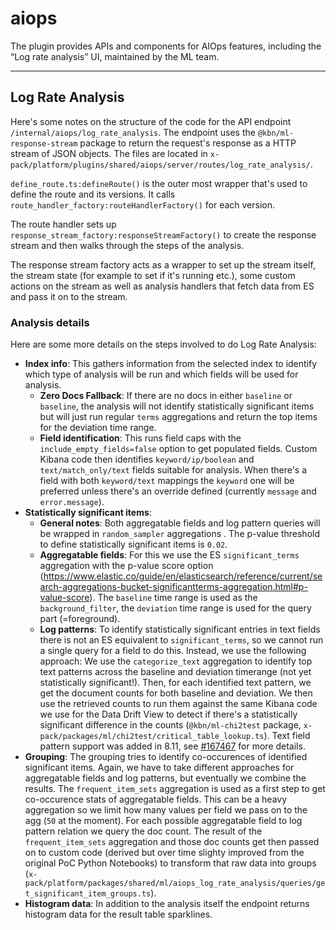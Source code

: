 # aiops

The plugin provides APIs and components for AIOps features, including the “Log rate analysis” UI, maintained by the ML team.

---

## Log Rate Analysis

Here's some notes on the structure of the code for the API endpoint `/internal/aiops/log_rate_analysis`. The endpoint uses the `@kbn/ml-response-stream` package to return the request's response as a HTTP stream of JSON objects. The files are located in `x-pack/platform/plugins/shared/aiops/server/routes/log_rate_analysis/`.

`define_route.ts:defineRoute()` is the outer most wrapper that's used to define the route and its versions. It calls `route_handler_factory:routeHandlerFactory()` for each version.

The route handler sets up `response_stream_factory:responseStreamFactory()` to create the response stream and then walks through the steps of the analysis.

The response stream factory acts as a wrapper to set up the stream itself, the stream state (for example to set if it's running etc.), some custom actions on the stream as well as analysis handlers that fetch data from ES and pass it on to the stream.

### Analysis details

Here are some more details on the steps involved to do Log Rate Analysis:

- **Index info**: This gathers information from the selected index to identify which type of analysis will be run and which fields will be used for analysis.
  - **Zero Docs Fallback**: If there are no docs in either `baseline` or `baseline`, the analysis will not identify statistically significant items but will just run regular `terms` aggregations and return the top items for the deviation time range.
  - **Field identification**: This runs field caps with the `include_empty_fields=false` option to get populated fields. Custom Kibana code then identifies `keyword/ip/boolean` and `text/match_only/text` fields suitable for analysis. When there's a field with both `keyword/text` mappings the `keyword` one will be preferred unless there's an override defined (currently `message` and `error.message`).
- **Statistically significant items**:
  - **General notes**: Both aggregatable fields and log pattern queries will be wrapped in `random_sampler` aggregations . The p-value threshold to define statistically significant items is `0.02`.
  - **Aggregatable fields**: For this we use the ES `significant_terms` aggregation with the p-value score option (https://www.elastic.co/guide/en/elasticsearch/reference/current/search-aggregations-bucket-significantterms-aggregation.html#p-value-score). The `baseline` time range is used as the `background_filter`, the `deviation` time range is used for the query part (=foreground).
  - **Log patterns**: To identify statistically significant entries in text fields there is not an ES equivalent to `significant_terms`, so we cannot run a single query for a field to do this. Instead, we use the following approach: We use the `categorize_text` aggregation to identify top text patterns across the baseline and deviation timerange (not yet statistically significant!). Then, for each identified text pattern, we get the document counts for both baseline and deviation. We then use the retrieved counts to run them against the same Kibana code we use for the Data Drift View to detect if there's a statistically significant difference in the counts (`@kbn/ml-chi2test` package, `x-pack/packages/ml/chi2test/critical_table_lookup.ts`). Text field pattern support was added in 8.11, see [#167467](https://github.com/elastic/kibana/issues/167467) for more details.
- **Grouping**: The grouping tries to identify co-occurences of identified significant items. Again, we have to take different approaches for aggregatable fields and log patterns, but eventually we combine the results. The `frequent_item_sets` aggregation is used as a first step to get co-occurence stats of aggregatable fields. This can be a heavy aggregation so we limit how many values per field we pass on to the agg (`50` at the moment). For each possible aggregatable field to log pattern relation we query the doc count. The result of the `frequent_item_sets` aggregation and those doc counts get then passed on to custom code (derived but over time slighty improved from the original PoC Python Notebooks) to transform that raw data into groups (`x-pack/platform/packages/shared/ml/aiops_log_rate_analysis/queries/get_significant_item_groups.ts`).
- **Histogram data**: In addition to the analysis itself the endpoint returns histogram data for the result table sparklines.
